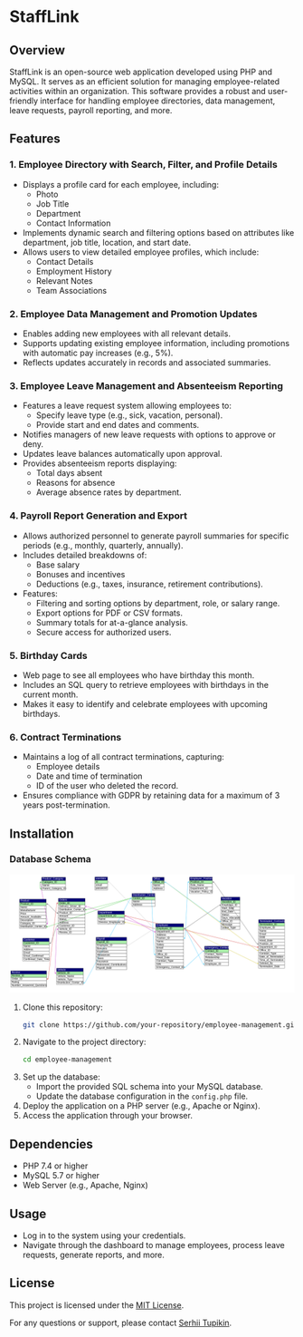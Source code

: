 # StaffLink

## Overview
StaffLink is an open-source web application developed using PHP and MySQL. It serves as an efficient solution for managing employee-related activities within an organization. This software provides a robust and user-friendly interface for handling employee directories, data management, leave requests, payroll reporting, and more.

## Features

### 1. Employee Directory with Search, Filter, and Profile Details
- Displays a profile card for each employee, including:
  - Photo
  - Job Title
  - Department
  - Contact Information
- Implements dynamic search and filtering options based on attributes like department, job title, location, and start date.
- Allows users to view detailed employee profiles, which include:
  - Contact Details
  - Employment History
  - Relevant Notes
  - Team Associations

### 2. Employee Data Management and Promotion Updates
- Enables adding new employees with all relevant details.
- Supports updating existing employee information, including promotions with automatic pay increases (e.g., 5%).
- Reflects updates accurately in records and associated summaries.

### 3. Employee Leave Management and Absenteeism Reporting
- Features a leave request system allowing employees to:
  - Specify leave type (e.g., sick, vacation, personal).
  - Provide start and end dates and comments.
- Notifies managers of new leave requests with options to approve or deny.
- Updates leave balances automatically upon approval.
- Provides absenteeism reports displaying:
  - Total days absent
  - Reasons for absence
  - Average absence rates by department.

### 4. Payroll Report Generation and Export
- Allows authorized personnel to generate payroll summaries for specific periods (e.g., monthly, quarterly, annually).
- Includes detailed breakdowns of:
  - Base salary
  - Bonuses and incentives
  - Deductions (e.g., taxes, insurance, retirement contributions).
- Features:
  - Filtering and sorting options by department, role, or salary range.
  - Export options for PDF or CSV formats.
  - Summary totals for at-a-glance analysis.
  - Secure access for authorized users.

### 5. Birthday Cards
- Web page to see all employees who have birthday this month.
- Includes an SQL query to retrieve employees with birthdays in the current month.
- Makes it easy to identify and celebrate employees with upcoming birthdays.

### 6. Contract Terminations
- Maintains a log of all contract terminations, capturing:
  - Employee details
  - Date and time of termination
  - ID of the user who deleted the record.
- Ensures compliance with GDPR by retaining data for a maximum of 3 years post-termination.

## Installation

### Database Schema
![Database Schema](./DB%20schema.png)

1. Clone this repository:
   ```bash
   git clone https://github.com/your-repository/employee-management.git
   ```
2. Navigate to the project directory:
   ```bash
   cd employee-management
   ```
3. Set up the database:
   - Import the provided SQL schema into your MySQL database.
   - Update the database configuration in the `config.php` file.
4. Deploy the application on a PHP server (e.g., Apache or Nginx).
5. Access the application through your browser.

## Dependencies
- PHP 7.4 or higher
- MySQL 5.7 or higher
- Web Server (e.g., Apache, Nginx)

## Usage
- Log in to the system using your credentials.
- Navigate through the dashboard to manage employees, process leave requests, generate reports, and more.

## License
This project is licensed under the [MIT License](LICENSE).

For any questions or support, please contact [Serhii Tupikin](sergey.st265@gmail.com).
